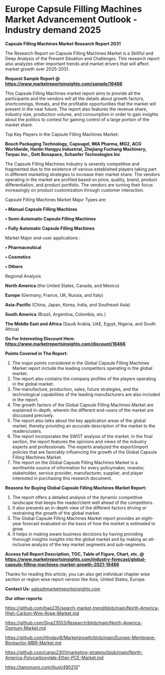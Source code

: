  # Europe Capsule Filling Machines Market Advancement Outlook - Industry demand 2025

<strong>Capsule Filling Machines Market Research Report 2031</strong>

The Research Report on Capsule Filling Machines Market is a Skillful and Deep Analysis of the Present Situation and Challenges. This research report also analyzes other important trends and market drivers that will affect market growth over 2025-2031.

<strong>Request Sample Report @ <a href=https://www.marketreportsinsights.com/sample/16466>https://www.marketreportsinsights.com/sample/16466</a></strong>

This Capsule Filling Machines market report aims to provide all the participants and the vendors will all the details about growth factors, shortcomings, threats, and the profitable opportunities that the market will present in the near future. The report also features the revenue share, industry size, production volume, and consumption in order to gain insights about the politics to contest for gaining control of a large portion of the market share.

Top Key Players in the Capsule Filling Machines Market:

<strong>Bosch Packaging Technology, Capsugel, IMA Pharma, MG2, ACG Worldwide, Hanlin Hangyu Industrial, Zhejiang Fuchang Machinery, Torpac Inc., Dott Bonapace, Schaefer Technologies Inc</strong>

The Capsule Filling Machines Industry is severely competitive and fragmented due to the existence of various established players taking part in different marketing strategies to increase their market share. The vendors operating in the market are profiled based on price, quality, brand, product differentiation, and product portfolio. The vendors are turning their focus increasingly on product customization through customer interaction.

Capsule Filling Machines Market Major Types are:

<strong>• Manual Capsule Filling Machines

• Semi-Automatic Capsule Filling Machines

• Fully Automatic Capsule Filling Machines</strong>

Market Major end-user applications :

<strong>• Pharmaceutical

• Cosmetics

• Others</strong>

Regional Analysis

</u><strong><b>North America</b></strong> (the United States, Canada, and Mexico)

<strong><b>Europe </b></strong>(Germany, France, UK, Russia, and Italy)

<strong><b>Asia-Pacific</b></strong> (China, Japan, Korea, India, and Southeast Asia)

<strong><b>South America</b></strong> (Brazil, Argentina, Colombia, etc.)

<strong><b>The Middle East and Africa</b></strong> (Saudi Arabia, UAE, Egypt, Nigeria, and South Africa)

<strong>Go For Interesting Discount Here: <a href=https://www.marketreportsinsights.com/discount/16466>https://www.marketreportsinsights.com/discount/16466</a></strong>

<strong>Points Covered in The Report:</strong>
<ol>
  <li>The major points considered in the Global Capsule Filling Machines Market report include the leading competitors operating in the global market.</li>
  <li>The report also contains the company profiles of the players operating in the global market.</li>
  <li>The manufacture, production, sales, future strategies, and the technological capabilities of the leading manufacturers are also included in the report.</li>
  <li>The growth factors of the Global Capsule Filling Machines Market are explained in-depth, wherein the different end-users of the market are discussed precisely.</li>
  <li>The report also talks about the key application areas of the global market, thereby providing an accurate description of the market to the readers/users.</li>
  <li>The report incorporates the SWOT analysis of the market. In the final section, the report features the opinions and views of the industry experts and professionals. The experts analyzed the export/import policies that are favorably influencing the growth of the Global Capsule Filling Machines Market.</li>
  <li>The report on the Global Capsule Filling Machines Market is a worthwhile source of information for every policymaker, investor, stakeholder, service provider, manufacturer, supplier, and player interested in purchasing this research document.</li>
</ol>
<strong>Reasons for Buying Global Capsule Filling Machines Market Report:</strong>

<ol>
  <li>The report offers a detailed analysis of the dynamic competitive landscape that keeps the reader/client well ahead of the competitors.</li>
  <li>It also presents an in-depth view of the different factors driving or restraining the growth of the global market.</li>
  <li>The Global Capsule Filling Machines Market report provides an eight-year forecast evaluated on the basis of how the market is estimated to grow.</li>
  <li>It helps in making aware business decisions by having providing thorough insights insights into the global market and by making an all-inclusive analysis of the key market segments and sub-segments.</li>
</ol>
<strong>Access full Report Description, TOC, Table of Figure, Chart, etc. @ <a href=https://www.marketreportsinsights.com/industry-forecast/global-capsule-filling-machines-market-growth-2021-16466>https://www.marketreportsinsights.com/industry-forecast/global-capsule-filling-machines-market-growth-2021-16466</a></strong>


Thanks for reading this article; you can also get individual chapter wise section or region wise report version like Asia, United States, Europe.

<strong>Contact Us:</strong>
sales@marketreportsinsights.com

<strong>Our other reports:</strong>

<a href=https://github.com/haq235/search-market-trend/blob/main/North-America-High-Carbon-Wire-Rope-Market.md>https://github.com/haq235/search-market-trend/blob/main/North-America-High-Carbon-Wire-Rope-Market.md</a>

<a href=https://github.com/Siya23553/Research/blob/main/North-America-Osmium-Market.md>https://github.com/Siya23553/Research/blob/main/North-America-Osmium-Market.md</a>

<a href=https://github.com/Hindavi8/Marketgrowth/blob/main/Europe-Membrane-Bioreactor-MBR-Market.md>https://github.com/Hindavi8/Marketgrowth/blob/main/Europe-Membrane-Bioreactor-MBR-Market.md</a>

<a href=https://github.com/cargo2301/marketing-strategy/blob/main/North-America-Polycarboxylate-Ether-PCE-Market.md>https://github.com/cargo2301/marketing-strategy/blob/main/North-America-Polycarboxylate-Ether-PCE-Market.md</a>

<a href=https://tanomuno.com/illust/490210>https://tanomuno.com/illust/490210</a>"
